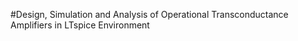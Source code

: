 #Design, Simulation and Analysis of Operational  Transconductance Amplifiers in LTspice  Environment 
